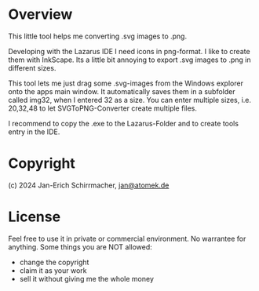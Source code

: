 # Overview

This little tool helps me converting .svg images to .png.

Developing with the Lazarus IDE I need icons in png-format. I like to create them with InkScape. Its a little bit annoying to export .svg images to .png in different sizes.

This tool lets me just drag some .svg-images from the Windows explorer onto the apps main window. It automatically saves them in a subfolder called img32, when I entered 32 as a size. You can enter multiple sizes, i.e. 20,32,48 to let SVGToPNG-Converter create multiple files.

I recommend to copy the .exe to the Lazarus-Folder and to create tools entry in the IDE.

# Copyright

(c) 2024 Jan-Erich Schirrmacher, jan@atomek.de

# License

Feel free to use it in private or commercial environment. No warrantee for anything.
Some things you are NOT allowed:
- change the copyright
- claim it as your work
- sell it without giving me the whole money
